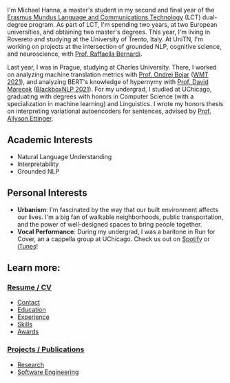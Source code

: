 I'm Michael Hanna, a master's student in my second and final year of the <a href="https://lct-master.org/">Erasmus Mundus Language and Communications Technology</a> (LCT) dual-degree program. As part of LCT, I'm spending two years, at two European universities, and obtaining two master's degrees. This year, I'm living in Rovereto and studying at the University of Trento, Italy. At UniTN, I'm working on projects at the intersection of grounded NLP, cognitive science, and neuroscience, with <a href='http://disi.unitn.it/~bernardi/'>Prof. Raffaella Bernardi</a>.

Last year, I was in Prague, studying at Charles University. There, I worked on analyzing machine translation metrics with <a href='https://ufal.mff.cuni.cz/ondrej-bojar'>Prof. Ondrej Bojar</a> (<a href='https://www.statmt.org/wmt21/pdf/2021.wmt-1.59.pdf'>WMT 2021</a>), and analyzing BERT's knowledge of hypernymy with <a href='https://ufal.mff.cuni.cz/david-marecek'>Prof. David Marecek</a> (<a href='https://aclanthology.org/2021.blackboxnlp-1.20/'>BlackboxNLP 2021</a>). For my undergrad, I studied at UChicago, graduating with degrees with honors in Computer Science (with a specialization in machine learning) and Linguistics. I wrote my honors thesis on interpreting variational autoencoders for sentences, advised by <a href='https://aetting.github.io/'>Prof. Allyson Ettinger</a>.

## Academic Interests
- Natural Language Understanding
- Interpretability
- Grounded NLP


## Personal Interests
- **Urbanism**: I'm fascinated by the way that our built environment affects our lives. I'm a big fan of walkable neighborhoods, public transportation, and the power of well-designed spaces to bring people together.
- **Vocal Performance**: During my undergrad, I was a baritone in Run for Cover, an a cappella group at UChicago. Check us out on <a href="https://play.spotify.com/artist/1WN22dBwn6fM3biZufox5W">Spotify</a> or <a href="https://itunes.apple.com/us/artist/run-for-cover/id848631625">iTunes</a>!

## Learn more:
### <a href='https://hannamw.github.io/resume/'>Resume / CV</a>
- <a href='https://hannamw.github.io/resume/'>Contact</a>
- <a href='https://hannamw.github.io/resume/#education'>Education</a>
- <a href='https://hannamw.github.io/resume/#experience'>Experience</a>
- <a href='https://hannamw.github.io/resume/#languages'>Skills</a>
- <a href='https://hannamw.github.io/resume/#honors'>Awards</a>

### <a href='https://hannamw.github.io/projects/#'>Projects / Publications</a>
- <a href='https://hannamw.github.io/projects/#'>Research</a>
- <a href='https://hannamw.github.io/projects/#software-engineering-projects'>Software Engineering</a>
